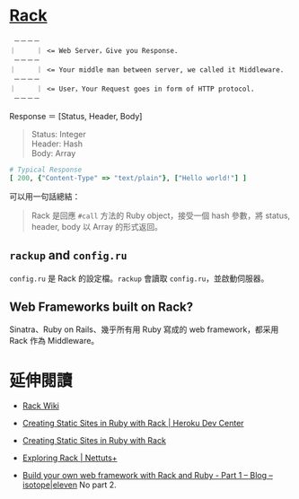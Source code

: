 # [Rack](http://rack.github.io)

```
 －－－－
｜     ｜ <= Web Server，Give you Response.
 －－－－
｜     ｜ <= Your middle man between server, we called it Middleware.
 －－－－
｜     ｜ <= User，Your Request goes in form of HTTP protocol.
 －－－－
```

Response ＝ [Status, Header, Body]

> Status: Integer <br>
> Header: Hash <br>
> Body:   Array <br>

```ruby
# Typical Response
[ 200, {"Content-Type" => "text/plain"}, ["Hello world!"] ]
```

可以用一句話總結：

> Rack 是回應 `#call` 方法的 Ruby object，接受一個 hash 參數，將 status, header, body 以 Array 的形式返回。

## `rackup` and `config.ru`

`config.ru` 是 Rack 的設定檔。`rackup` 會讀取 `config.ru`，並啟動伺服器。

## Web Frameworks built on Rack?

Sinatra、Ruby on Rails、幾乎所有用 Ruby 寫成的 web framework，都采用 Rack 作為 Middleware。

# 延伸閱讀

* [Rack Wiki](https://github.com/rack/rack/wiki)

* [Creating Static Sites in Ruby with Rack | Heroku Dev Center](https://devcenter.heroku.com/articles/static-sites-ruby)

* [Creating Static Sites in Ruby with Rack](http://kmikael.com/2013/05/28/creating-static-sites-in-ruby-with-rack/)

* [Exploring Rack | Nettuts+](http://net.tutsplus.com/tutorials/exploring-rack/)

* [Build your own web framework with Rack and Ruby - Part 1 – Blog – isotope|eleven](http://isotope11.com/blog/build-your-own-web-framework-with-rack-and-ruby-part-1) No part 2.